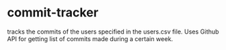 # commit-tracker
tracks the commits of the users specified in the users.csv file. Uses Github API for getting list of commits made during a certain week.
